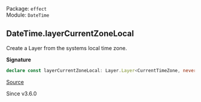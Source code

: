 Package: `effect`<br />
Module: `DateTime`<br />

## DateTime.layerCurrentZoneLocal

Create a Layer from the systems local time zone.

**Signature**

```ts
declare const layerCurrentZoneLocal: Layer.Layer<CurrentTimeZone, never, never>
```

[Source](https://github.com/Effect-TS/effect/tree/main/packages/effect/src/DateTime.ts#L1585)

Since v3.6.0